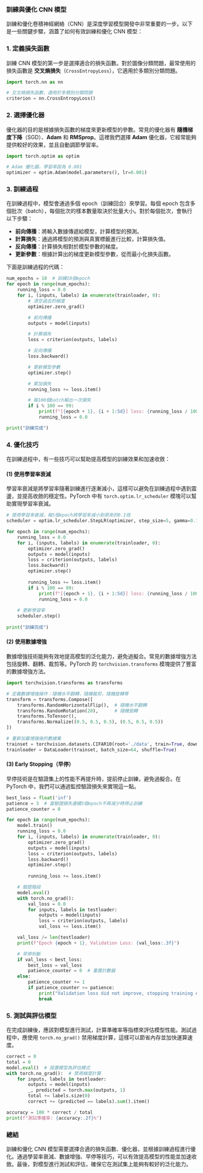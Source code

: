 ### **訓練與優化 CNN 模型**

訓練和優化卷積神經網絡（CNN）是深度學習模型開發中非常重要的一步。以下是一些關鍵步驟，涵蓋了如何有效訓練和優化 CNN 模型：

### **1. 定義損失函數**

訓練 CNN 模型的第一步是選擇適合的損失函數。對於圖像分類問題，最常使用的損失函數是 **交叉熵損失**（`CrossEntropyLoss`），它適用於多類別分類問題。

```python
import torch.nn as nn

# 交叉熵損失函數，適用於多類別分類問題
criterion = nn.CrossEntropyLoss()
```

### **2. 選擇優化器**

優化器的目的是根據損失函數的梯度來更新模型的參數。常見的優化器有 **隨機梯度下降**（SGD）、**Adam** 和 **RMSprop**。這裡我們選擇 **Adam** 優化器，它經常能夠提供較好的效果，並且自動調節學習率。

```python
import torch.optim as optim

# Adam 優化器，學習率設為 0.001
optimizer = optim.Adam(model.parameters(), lr=0.001)
```

### **3. 訓練過程**

在訓練過程中，模型會通過多個 epoch（訓練回合）來學習。每個 epoch 包含多個批次（batch），每個批次的樣本數量取決於批量大小。對於每個批次，會執行以下步驟：

- **前向傳播**：將輸入數據傳遞給模型，計算模型的預測。
- **計算損失**：通過將模型的預測與真實標籤進行比較，計算損失值。
- **反向傳播**：計算損失相對於模型參數的梯度。
- **更新參數**：根據計算出的梯度更新模型參數，從而最小化損失函數。

下面是訓練過程的代碼：

```python
num_epochs = 10  # 訓練10個epoch
for epoch in range(num_epochs):
    running_loss = 0.0
    for i, (inputs, labels) in enumerate(trainloader, 0):
        # 清空過去的梯度
        optimizer.zero_grad()

        # 前向傳播
        outputs = model(inputs)

        # 計算損失
        loss = criterion(outputs, labels)

        # 反向傳播
        loss.backward()

        # 更新模型參數
        optimizer.step()

        # 累加損失
        running_loss += loss.item()

        # 每100個batch輸出一次損失
        if i % 100 == 99:
            print(f"[{epoch + 1}, {i + 1:5d}] loss: {running_loss / 100:.3f}")
            running_loss = 0.0

print("訓練完成")
```

### **4. 優化技巧**

在訓練過程中，有一些技巧可以幫助提高模型的訓練效果和加速收斂：

#### **(1) 使用學習率衰減**
學習率衰減是將學習率隨著訓練進行逐漸減小，這樣可以避免在訓練過程中遇到震盪，並提高收斂的穩定性。PyTorch 中有 `torch.optim.lr_scheduler` 模塊可以幫助實現學習率衰減。

```python
# 使用學習率衰減，每5個epoch將學習率減小到原來的0.1倍
scheduler = optim.lr_scheduler.StepLR(optimizer, step_size=5, gamma=0.1)

for epoch in range(num_epochs):
    running_loss = 0.0
    for i, (inputs, labels) in enumerate(trainloader, 0):
        optimizer.zero_grad()
        outputs = model(inputs)
        loss = criterion(outputs, labels)
        loss.backward()
        optimizer.step()
        
        running_loss += loss.item()
        if i % 100 == 99:
            print(f"[{epoch + 1}, {i + 1:5d}] loss: {running_loss / 100:.3f}")
            running_loss = 0.0
    
    # 更新學習率
    scheduler.step()
    
print("訓練完成")
```

#### **(2) 使用數據增強**
數據增強技術能夠有效地提高模型的泛化能力，避免過擬合。常見的數據增強方法包括旋轉、翻轉、裁剪等。PyTorch 的 `torchvision.transforms` 模塊提供了豐富的數據增強方法。

```python
import torchvision.transforms as transforms

# 定義數據增強操作：隨機水平翻轉，隨機裁剪，隨機旋轉等
transform = transforms.Compose([
    transforms.RandomHorizontalFlip(),  # 隨機水平翻轉
    transforms.RandomRotation(20),      # 隨機旋轉
    transforms.ToTensor(),
    transforms.Normalize((0.5, 0.5, 0.5), (0.5, 0.5, 0.5))
])

# 重新加載增強後的數據集
trainset = torchvision.datasets.CIFAR10(root='./data', train=True, download=True, transform=transform)
trainloader = DataLoader(trainset, batch_size=64, shuffle=True)
```

#### **(3) Early Stopping（早停）**
早停技術是在驗證集上的性能不再提升時，提前停止訓練，避免過擬合。在 PyTorch 中，我們可以通過監控驗證損失來實現這一點。

```python
best_loss = float('inf')
patience = 3  # 當驗證損失連續3個epoch不再減少時停止訓練
patience_counter = 0

for epoch in range(num_epochs):
    model.train()
    running_loss = 0.0
    for i, (inputs, labels) in enumerate(trainloader, 0):
        optimizer.zero_grad()
        outputs = model(inputs)
        loss = criterion(outputs, labels)
        loss.backward()
        optimizer.step()
        
        running_loss += loss.item()

    # 驗證階段
    model.eval()
    with torch.no_grad():
        val_loss = 0.0
        for inputs, labels in testloader:
            outputs = model(inputs)
            loss = criterion(outputs, labels)
            val_loss += loss.item()

    val_loss /= len(testloader)
    print(f"Epoch {epoch + 1}, Validation Loss: {val_loss:.3f}")

    # 早停判斷
    if val_loss < best_loss:
        best_loss = val_loss
        patience_counter = 0  # 重置計數器
    else:
        patience_counter += 1
        if patience_counter >= patience:
            print("Validation loss did not improve, stopping training early.")
            break
```

### **5. 測試與評估模型**

在完成訓練後，應該對模型進行測試，計算準確率等指標來評估模型性能。測試過程中，應使用 `torch.no_grad()` 禁用梯度計算，這樣可以節省內存並加快運算速度。

```python
correct = 0
total = 0
model.eval()  # 設置模型為評估模式
with torch.no_grad():  # 禁用梯度計算
    for inputs, labels in testloader:
        outputs = model(inputs)
        _, predicted = torch.max(outputs, 1)
        total += labels.size(0)
        correct += (predicted == labels).sum().item()

accuracy = 100 * correct / total
print(f"測試準確率: {accuracy:.2f}%")
```

### **總結**

訓練和優化 CNN 模型需要選擇合適的損失函數、優化器，並根據訓練過程進行優化。通過學習率衰減、數據增強、早停等技巧，可以有效提高模型的性能並加速收斂。最後，對模型進行測試和評估，確保它在測試集上能夠有較好的泛化能力。